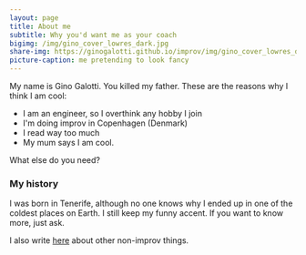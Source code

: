 ```yaml
---
layout: page
title: About me
subtitle: Why you'd want me as your coach
bigimg: /img/gino_cover_lowres_dark.jpg
share-img: https://ginogalotti.github.io/improv/img/gino_cover_lowres_dark.jpg
picture-caption: me pretending to look fancy
---
```


My name is Gino Galotti. You killed my father. These are the reasons why I think I am cool:

- I am an engineer, so I overthink any hobby I join
- I'm doing improv in Copenhagen (Denmark)
- I read way too much
- My mum says I am cool.

What else do you need?

### My history

I was born in Tenerife, although no one knows why I ended up in one of the coldest places on Earth. I still keep my funny accent. If you want to know more, just ask.

I also write [here](https://callmegino.wordpress.com/) about other non-improv things.
